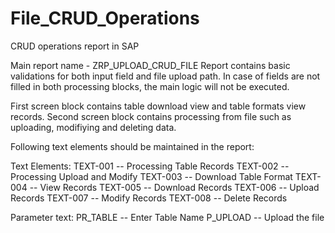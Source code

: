# File_CRUD_Operations
CRUD operations report in SAP

Main report name - ZRP_UPLOAD_CRUD_FILE
Report contains basic validations for both input field and file upload path.
In case of fields are not filled in both processing blocks, the main logic will not be executed.

First screen block contains table download view and table formats view records.
Second screen block contains processing from file such as uploading, modifiying and deleting data.

Following text elements should be maintained in the report:

Text Elements:
TEXT-001 -- Processing Table Records
TEXT-002 -- Processing Upload and Modify
TEXT-003 -- Download Table Format
TEXT-004 -- View Records
TEXT-005 -- Download Records
TEXT-006 -- Upload Records
TEXT-007 -- Modify Records
TEXT-008 -- Delete Records

Parameter text:
PR_TABLE -- Enter Table Name
P_UPLOAD -- Upload the file
